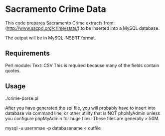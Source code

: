 # Sacramento Crime Data

This code prepares Sacramento Crime extracts from: (http://www.sacpd.org/crime/stats/) to be inserted into a MySQL database.

The output will be in MySQL INSERT format.

## Requirements
Perl module: Text::CSV
This is required because many of the fields contain quotes.

## Usage
./crime-parse.pl <MySQL tablename> <infile> <outfile>

After you have generated the sql file, you will probably have to insert into database via command line, or other utility that is NOT phpMyAdmin unless you configure phpMyAdmin for huge files. These files are generally > 50M.

mysql -u usernmae -p databasename < outfile



